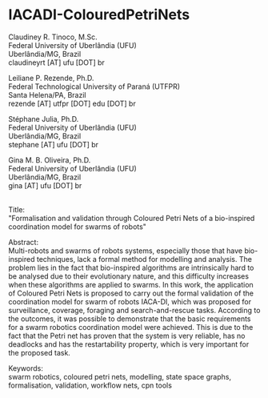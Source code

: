 # IACADI-ColouredPetriNets

Claudiney R. Tinoco, M.Sc.<br/>
Federal University of Uberlândia (UFU)<br/>
Uberlândia/MG, Brazil<br/>
claudineyrt [AT] ufu [DOT] br<br/>

Leiliane P. Rezende, Ph.D.<br/>
Federal Technological University of Paraná (UTFPR)<br/>
Santa Helena/PA, Brazil<br/>
rezende [AT] utfpr [DOT] edu [DOT] br<br/>

Stéphane Julia, Ph.D.<br/>
Federal University of Uberlândia (UFU)<br/>
Uberlândia/MG, Brazil<br/>
stephane [AT] ufu [DOT] br<br/>

Gina M. B. Oliveira, Ph.D.<br/>
Federal University of Uberlândia (UFU)<br/>
Uberlândia/MG, Brazil<br/>
gina [AT] ufu [DOT] br<br/><br/>

Title:<br/>
"Formalisation and validation through Coloured Petri Nets of a bio-inspired coordination model for swarms of robots"

Abstract:<br/>
Multi-robots and swarms of robots systems, especially those that have bio-inspired techniques, lack a formal method for modelling and analysis. The problem lies in the fact that bio-inspired algorithms are intrinsically hard to be analysed due to their evolutionary nature, and this difficulty increases when these algorithms are applied to swarms. In this work, the application of Coloured Petri Nets is proposed to carry out the formal validation of the coordination model for swarm of robots IACA-DI, which was proposed for surveillance, coverage, foraging and search-and-rescue tasks. According to the outcomes, it was possible to demonstrate that the basic requirements for a swarm robotics coordination model were achieved. This is due to the fact that the Petri net has proven that the system is very reliable, has no deadlocks and has the restartability property, which is very important for the proposed task.

Keywords:<br/>
swarm robotics, coloured petri nets, modelling, state space graphs, formalisation, validation, workflow nets, cpn tools
